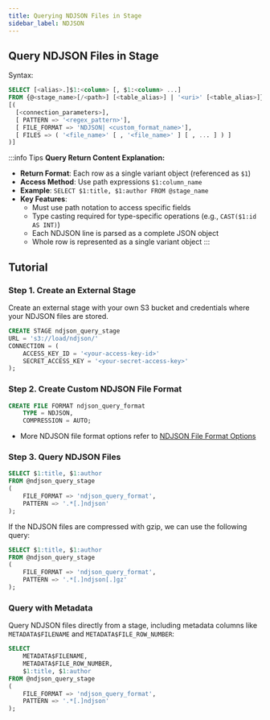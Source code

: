 ```yaml
---
title: Querying NDJSON Files in Stage
sidebar_label: NDJSON
---
```


## Query NDJSON Files in Stage

Syntax:
```sql
SELECT [<alias>.]$1:<column> [, $1:<column> ...] 
FROM {@<stage_name>[/<path>] [<table_alias>] | '<uri>' [<table_alias>]} 
[( 
  [<connection_parameters>],
  [ PATTERN => '<regex_pattern>'],
  [ FILE_FORMAT => 'NDJSON| <custom_format_name>'],
  [ FILES => ( '<file_name>' [ , '<file_name>' ] [ , ... ] ) ]
)]
```


:::info Tips
**Query Return Content Explanation:**

* **Return Format**: Each row as a single variant object (referenced as `$1`)
* **Access Method**: Use path expressions `$1:column_name`
* **Example**: `SELECT $1:title, $1:author FROM @stage_name`
* **Key Features**:
  * Must use path notation to access specific fields
  * Type casting required for type-specific operations (e.g., `CAST($1:id AS INT)`)
  * Each NDJSON line is parsed as a complete JSON object
  * Whole row is represented as a single variant object
:::

## Tutorial

### Step 1. Create an External Stage

Create an external stage with your own S3 bucket and credentials where your NDJSON files are stored.
```sql
CREATE STAGE ndjson_query_stage 
URL = 's3://load/ndjson/' 
CONNECTION = (
    ACCESS_KEY_ID = '<your-access-key-id>' 
    SECRET_ACCESS_KEY = '<your-secret-access-key>'
);
```

### Step 2. Create Custom NDJSON File Format

```sql
CREATE FILE FORMAT ndjson_query_format 
    TYPE = NDJSON,
    COMPRESSION = AUTO;
```

- More NDJSON file format options refer to [NDJSON File Format Options](/sql/sql-reference/file-format-options#ndjson-options)

### Step 3. Query NDJSON Files

```sql
SELECT $1:title, $1:author
FROM @ndjson_query_stage
(
    FILE_FORMAT => 'ndjson_query_format',
    PATTERN => '.*[.]ndjson'
);
```

If the NDJSON files are compressed with gzip, we can use the following query:

```sql
SELECT $1:title, $1:author
FROM @ndjson_query_stage
(
    FILE_FORMAT => 'ndjson_query_format',
    PATTERN => '.*[.]ndjson[.]gz'
);
```
### Query with Metadata

Query NDJSON files directly from a stage, including metadata columns like `METADATA$FILENAME` and `METADATA$FILE_ROW_NUMBER`:

```sql
SELECT
    METADATA$FILENAME,
    METADATA$FILE_ROW_NUMBER,
    $1:title, $1:author
FROM @ndjson_query_stage
(
    FILE_FORMAT => 'ndjson_query_format',
    PATTERN => '.*[.]ndjson'
);
```